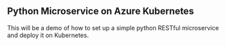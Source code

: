 ## Python Microservice on Azure Kubernetes

This will be a demo of how to set up a simple python RESTful microservice and deploy it on Kubernetes.